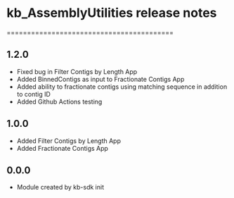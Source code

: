 # kb_AssemblyUtilities release notes
=========================================

1.2.0
-----
* Fixed bug in Filter Contigs by Length App
* Added BinnedContigs as input to Fractionate Contigs App
* Added ability to fractionate contigs using matching sequence in addition to contig ID
* Added Github Actions testing

1.0.0
-----
* Added Filter Contigs by Length App
* Added Fractionate Contigs App

0.0.0
-----
* Module created by kb-sdk init
